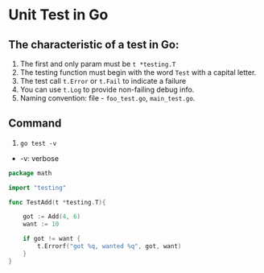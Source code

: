 # Unit Test in Go

## The characteristic of a test in Go:
1. The first and only param must be `t *testing.T`
2. The testing function must begin with the word `Test` with a capital letter.
3. The test call `t.Error` or `t.Fail` to indicate a failure
4. You can use `t.Log` to provide non-failing debug info.
5. Naming convention: file - `foo_test.go`, `main_test.go`.

## Command
1. `go test -v`
- -v: verbose 

```Go
package math

import "testing"

func TestAdd(t *testing.T){

    got := Add(4, 6)
    want := 10

    if got != want {
        t.Errorf("got %q, wanted %q", got, want)
    }
}
```
